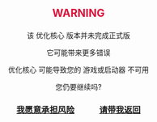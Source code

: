 ## <p align="center"><font color='DC143C'>WARNING</font></p>

<p align="center">该 优化核心 版本并未完成正式版</p>
<p align="center">它可能带来更多错误</p>
<p align="center">优化核心 可能导致您的 游戏或启动器 不可用</p>
<p align="center">您仍要继续吗?</p>

### <p align="center"><font color='#696969'>[我愿意承担风险](1.20.0.md)</font>　　　[请带我返回](index_01.md)</p>